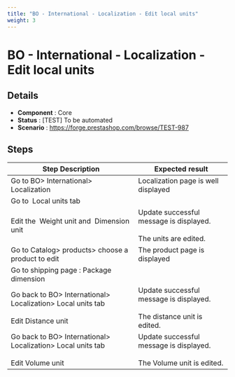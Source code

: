 ```yaml
---
title: "BO - International - Localization - Edit local units"
weight: 3
---
```


# BO - International - Localization - Edit local units
## Details
* **Component** : Core
* **Status** : [TEST] To be automated
* **Scenario** : https://forge.prestashop.com/browse/TEST-987

## Steps
| Step Description | Expected result |
| ----- | ----- |
| Go to BO> International> Localization | Localization page is well displayed |
| Go to  Local units tab | |Weight unit|kg|<br>|Distance unit|km|<br>|Volume unit|L|<br>|Dimension unit|cm| |
| Edit the  Weight unit and  Dimension unit | Update successful message is displayed.<br><br>The units are edited. |
| Go to Catalog> products> choose a product to edit | The product page is displayed |
| Go to shipping page : Package dimension | |Width|Height|Depth|Weight|<br>|m|m|m|lbs| |
| Go back to BO> International> Localization> Local units tab<br><br>Edit Distance unit | Update successful message is displayed.<br><br>The distance unit is edited. |
| Go back to BO> International> Localization> Local units tab<br><br>Edit Volume unit | Update successful message is displayed.<br><br>The Volume unit is edited. |
